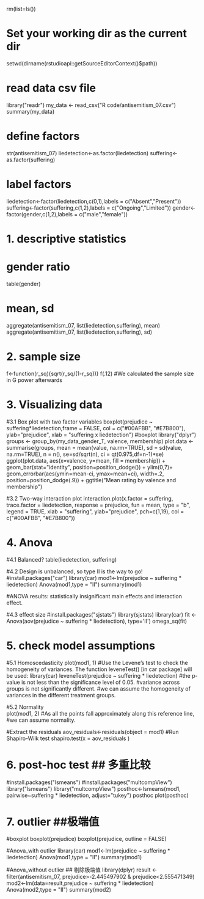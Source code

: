 rm(list=ls())

# Set your working dir as the current dir
setwd(dirname(rstudioapi::getSourceEditorContext()$path))

# read data csv file
library("readr")
my_data <- read_csv("R code/antisemitism_07.csv")
summary(my_data)

# define factors
str(antisemitism_07)
liedetection<-as.factor(liedetection)
suffering<-as.factor(suffering)

# label factors
liedetection<-factor(liedetection,c(0,1),labels = c("Absent","Present"))
suffering<-factor(suffering,c(1,2),labels = c("Ongoing","Limited"))
gender<-factor(gender,c(1,2),labels = c("male","female"))

# 1. descriptive statistics
# gender ratio
table(gender)
# mean, sd
aggregate(antisemitism_07, list(liedetection,suffering), mean)
aggregate(antisemitism_07, list(liedetection,suffering), sd)

# 2. sample size
f<-function(r_sq){sqrt(r_sq/(1-r_sq))}
f(.12)
#We calculated the sample size in G power afterwards

# 3. Visualizing data
#3.1 Box plot with two factor variables
boxplot(prejudice ~ suffering*liedetection,frame = FALSE, col = c("#00AFBB", "#E7B800"),
        ylab="prejudice",
        xlab = "suffering x liedetection")
#boxplot
library("dplyr")
groups <- group_by(my_data_gender_T, valence, membership)
plot.data <- summarise(groups,
                       mean = mean(value, na.rm=TRUE),
                       sd = sd(value, na.rm=TRUE),
                       n = n(),
                       se=sd/sqrt(n),
                       ci = qt(0.975,df=n-1)*se)
ggplot(plot.data, aes(x=valence, y=mean, fill = membership)) +
  geom_bar(stat="identity", position=position_dodge()) +
  ylim(0,7)+
  geom_errorbar(aes(ymin=mean-ci, ymax=mean+ci), width=.2, position=position_dodge(.9)) +
  ggtitle("Mean rating by valence and membership")
  

#3.2 Two-way interaction plot
interaction.plot(x.factor = suffering, trace.factor = liedetection, 
                 response = prejudice, fun = mean, 
                 type = "b", legend = TRUE, 
                 xlab = "suffering", ylab="prejudice",
                 pch=c(1,19), col = c("#00AFBB", "#E7B800"))   




# 4. Anova
#4.1 Balanced?
table(liedetection, suffering)  

#4.2 Design is unbalanced, so type II is the way to go!
#install.packages("car")
library(car)
mod1<-lm(prejudice ~ suffering * liedetection)
Anova(mod1,type = "II")
summary(mod1)

#ANOVA results: statistically insignificant main effects and interaction effect.

#4.3 effect size
#install.packages("sjstats")
library(sjstats)
library(car)
fit <- Anova(aov(prejudice ~ suffering * liedetection), type='II')
omega_sq(fit)

# 5. check model assumptions
#5.1 Homoscedasticity
plot(mod1, 1)
#Use the Levene’s test to check the homogeneity of variances. The function leveneTest() [in car package] will be used:
library(car)
leveneTest(prejudice ~ suffering * liedetection)
#the p-value is not less than the significance level of 0.05. 
#variance across groups is not significantly different. 
#we can assume the homogeneity of variances in the different treatment groups.

#5.2 Normality  
plot(mod1, 2)
#As all the points fall approximately along this reference line, 
#we can assume normality.

#Extract the residuals
aov_residuals<-residuals(object = mod1)
#Run Shapiro-Wilk test
shapiro.test(x = aov_residuals )

# 6. post-hoc test   ## 多重比较
#install.packages("lsmeans")
#install.packages("multcompView")
library("lsmeans")
library("multcompView")
posthoc<-lsmeans(mod1,
                 pairwise~suffering * liedetection,
                 adjust="tukey")
posthoc
plot(posthoc)


# 7. outlier  ##极端值
#boxplot
boxplot(prejudice)
boxplot(prejudice, outline = FALSE)

#Anova_with outlier
library(car)
mod1<-lm(prejudice ~ suffering * liedetection)
Anova(mod1,type = "II")
summary(mod1)

#Anova_without outlier  ## 剔除极端值
library(dplyr)
result <- filter(antisemitism_07,
                 prejudice>-2.445497902 & prejudice<2.555471349)
mod2<-lm(data=result,prejudice ~ suffering * liedetection)
Anova(mod2,type = "II")
summary(mod2)
